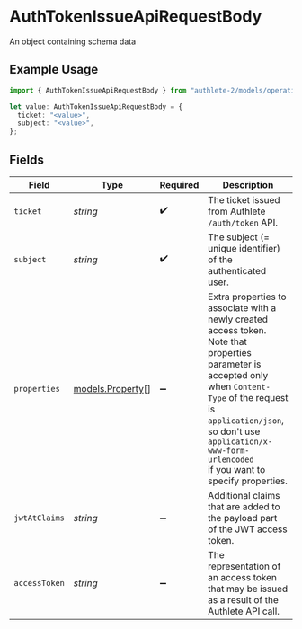 # AuthTokenIssueApiRequestBody

An object containing schema data

## Example Usage

```typescript
import { AuthTokenIssueApiRequestBody } from "authlete-2/models/operations";

let value: AuthTokenIssueApiRequestBody = {
  ticket: "<value>",
  subject: "<value>",
};
```

## Fields

| Field                                                                                                                                                                                                                                                           | Type                                                                                                                                                                                                                                                            | Required                                                                                                                                                                                                                                                        | Description                                                                                                                                                                                                                                                     |
| --------------------------------------------------------------------------------------------------------------------------------------------------------------------------------------------------------------------------------------------------------------- | --------------------------------------------------------------------------------------------------------------------------------------------------------------------------------------------------------------------------------------------------------------- | --------------------------------------------------------------------------------------------------------------------------------------------------------------------------------------------------------------------------------------------------------------- | --------------------------------------------------------------------------------------------------------------------------------------------------------------------------------------------------------------------------------------------------------------- |
| `ticket`                                                                                                                                                                                                                                                        | *string*                                                                                                                                                                                                                                                        | :heavy_check_mark:                                                                                                                                                                                                                                              | The ticket issued from Authlete `/auth/token` API.<br/>                                                                                                                                                                                                         |
| `subject`                                                                                                                                                                                                                                                       | *string*                                                                                                                                                                                                                                                        | :heavy_check_mark:                                                                                                                                                                                                                                              | The subject (= unique identifier) of the authenticated user.<br/>                                                                                                                                                                                               |
| `properties`                                                                                                                                                                                                                                                    | [models.Property](../../models/property.md)[]                                                                                                                                                                                                                   | :heavy_minus_sign:                                                                                                                                                                                                                                              | Extra properties to associate with a newly created access token. Note that properties parameter is accepted only<br/>when `Content-Type` of the request is `application/json`, so don't use `application/x-www-form-urlencoded`<br/>if you want to specify properties.<br/> |
| `jwtAtClaims`                                                                                                                                                                                                                                                   | *string*                                                                                                                                                                                                                                                        | :heavy_minus_sign:                                                                                                                                                                                                                                              | Additional claims that are added to the payload part of the JWT access token.<br/>                                                                                                                                                                              |
| `accessToken`                                                                                                                                                                                                                                                   | *string*                                                                                                                                                                                                                                                        | :heavy_minus_sign:                                                                                                                                                                                                                                              | The representation of an access token that may be issued as a result of the Authlete API call.<br/>                                                                                                                                                             |